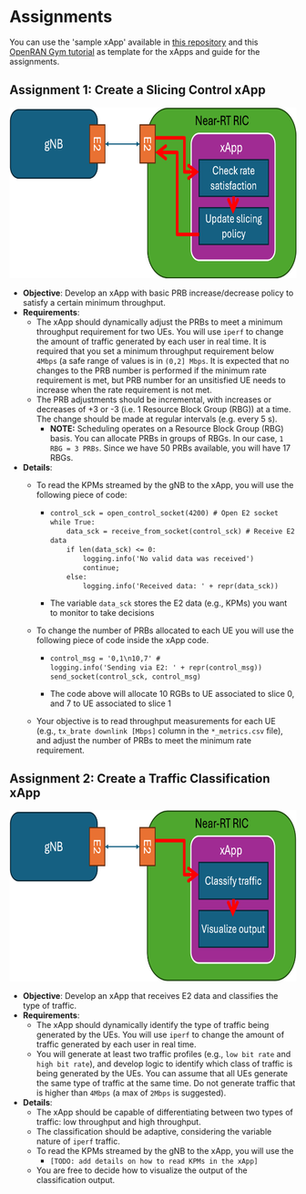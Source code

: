 # Assignments

You can use the 'sample xApp' available in [this repository](https://github.com/wineslab/colosseum-near-rt-ric) and this [OpenRAN Gym tutorial](https://openrangym.com/tutorials/scope-coloran-o-ran) as template for the xApps and guide for the assignments.

## Assignment 1: Create a Slicing Control xApp

<p align="center">
  <img src="images/slicing_xapp.png" height="300"/>
</p>

- **Objective**: Develop an xApp with basic PRB increase/decrease policy to satisfy a certain minimum throughput.
- **Requirements**:
  - The xApp should dynamically adjust the PRBs to meet a minimum throughput requirement for two UEs. You will use `iperf` to change the amount of traffic generated by each user in real time. It is required that you set a minimum throughput requirement below `4Mbps` (a safe range of values is in `(0,2] Mbps`. It is expected that no changes to the PRB number is performed if the minimum rate requirement is met, but PRB number for an unsitisfied UE needs to increase when the rate requirement is not met.  
  - The PRB adjustments should be incremental, with increases or decreases of +3 or -3 (i.e. 1 Resource Block Group (RBG)) at a time. The change should be made at regular intervals (e.g. every 5 s).
    - **NOTE:** Scheduling operates on a Resource Block Group (RBG) basis. You can allocate PRBs in groups of RBGs. In our case, `1 RBG = 3 PRBs`. Since we have 50 PRBs available, you will have 17 RBGs.   
- **Details**:
  - To read the KPMs streamed by the gNB to the xApp, you will use the following piece of code:
    - ```
      control_sck = open_control_socket(4200) # Open E2 socket
      while True:
          data_sck = receive_from_socket(control_sck) # Receive E2 data
          if len(data_sck) <= 0:
              logging.info('No valid data was received')
              continue;
          else:
              logging.info('Received data: ' + repr(data_sck))
      ```
    - The variable `data_sck` stores the E2 data (e.g., KPMs) you want to monitor to take decisions
  - To change the number of PRBs allocated to each UE you will use the following piece of code inside the xApp code. 
    - ```
      control_msg = '0,1\n10,7' # 
      logging.info('Sending via E2: ' + repr(control_msg))
      send_socket(control_sck, control_msg)
      ```
    - The code above will allocate 10 RGBs to UE associated to slice 0, and 7 to UE associated to slice 1 
      
  - Your objective is to read throughput measurements for each UE (e.g., `tx_brate downlink [Mbps]` column in the `*_metrics.csv` file), and adjust the number of PRBs to meet the minimum rate requirement. 

## Assignment 2: Create a Traffic Classification xApp

<p align="center">
  <img src="images/traffic_xapp.png" height="300"/>
</p>

- **Objective**: Develop an xApp that receives E2 data and classifies the type of traffic.
- **Requirements**:
  - The xApp should dynamically identify the type of traffic being generated by the UEs. You will use `iperf` to change the amount of traffic generated by each user in real time.
  - You will generate at least two traffic profiles (e.g., `low bit rate` and `high bit rate`), and develop logic to identify which class of traffic is being generated by the UEs. You can assume that all UEs generate the same type of traffic at the same time. Do not generate traffic that is higher than `4Mbps` (a max of `2Mbps` is suggested).
- **Details**:
  - The xApp should be capable of differentiating between two types of traffic: low throughput and high throughput.
  - The classification should be adaptive, considering the variable nature of `iperf` traffic.
  - To read the KPMs streamed by the gNB to the xApp, you will use the
    - `[TODO: add details on how to read KPMs in the xApp]`
  - You are free to decide how to visualize the output of the classification output.
